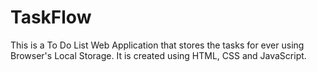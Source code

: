 # TaskFlow
This is a To Do List Web Application that stores the tasks for ever using Browser's Local Storage. It is created using HTML, CSS and JavaScript.
